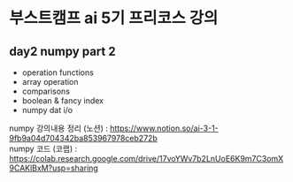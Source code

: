 # 부스트캠프 ai 5기 프리코스 강의
## day2 numpy part 2
- operation functions
- array operation
- comparisons
- boolean & fancy index
- numpy dat i/o   

numpy 강의내용 정리 (노션) : <https://www.notion.so/ai-3-1-9fb9a04d704342ba853967978ceb272b>   
numpy 코드 (코랩) : <https://colab.research.google.com/drive/17voYWv7b2LnUoE6K9m7C3omX9CAKlBxM?usp=sharing>